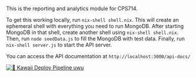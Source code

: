 This is the reporting and analytics module for CPS714.

To get this working locally, run `nix-shell shell.nix`. This will create an ephemeral shell with
everything you need to run MongoDB. After starting MongoDB in that shell, create another shell
using `nix-shell shell.nix`. Then, run `node seedData.js` to fill the MongoDB with test data. Finally,
run `nix-shell server.js` to start the API server.

You can access the API documentation at `http://localhost:3000/api-docs/`

[![🌸 Kawaii Deploy Pipeline uwu](https://github.com/jj-marr/reporting-and-analytics/actions/workflows/deploy.yml/badge.svg)](https://github.com/jj-marr/reporting-and-analytics/actions/workflows/deploy.yml)

